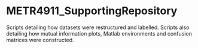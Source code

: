 # METR4911_SupportingRepository
Scripts detailing how datasets were restructured and labelled. Scripts also detailing how mutual information plots, Matlab environments and confusion matrices were constructed.
